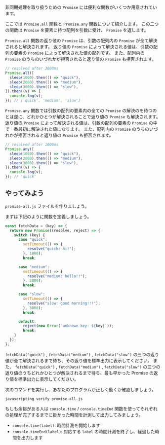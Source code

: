 非同期処理を取り扱うための `Promise` には便利な関数がいくつか用意されています。

ここでは `Promise.all` 関数と `Promise.any` 関数について紹介します。
この二つの関数は `Promise` を要素に持つ配列を引数に受け、 `Promise` を返します。

`Promise.all` 関数の返り値の `Promise` は、引数の配列内の `Promise` が全て解決されると解決されます。
返り値の `Promise` によって解決される値は、引数の配列の要素の `Promise` によって解決された値の配列です。
また、配列内の `Promise` のうちのいづれかが拒否されると返り値の `Promise` も拒否されます。

```js
// resolved after 3000ms
Promise.all([
  sleep(1000).then(() => "quick"),
  sleep(2000).then(() => "medium"),
  sleep(3000).then(() => "slow"),
]).then((v) => {
  console.log(v);
}); // ['quick', 'medium', 'slow']
```

`Promise.any` 関数では引数の配列の要素内の全ての `Promise` の解決のを待つのとは逆に、どれかひとつが解決されることで返り値の `Promise` も解決されます。
返り値の `Promise` によって解決される値は、引数の配列の要素の `Promise` の中で一番最初に解決された値になります。
また、配列内の `Promise` のうちのいづれかが拒否されると返り値の `Promise` も拒否されます。

```js
// resolved after 1000ms
Promise.any([
  sleep(1000).then(() => "quick"),
  sleep(2000).then(() => "medium"),
  sleep(3000).then(() => "slow"),
]).then((v) => {
  console.log(v);
}); // 'quick'
```

## やってみよう

`promise-all.js` ファイルを作りましょう。

まずは下記のように関数を定義しましょう。

```js
const fetchData = (key) => {
  return new Promise((resolve, reject) => {
    switch (key) {
      case "quick":
        setTimeout(() => {
          resolve("quick: hi!");
        }, 1000);
        break;

      case "medium":
        setTimeout(() => {
          resolve("medium: hello!!");
        }, 2000);
        break;

      case "slow":
        setTimeout(() => {
          resolve("slow: good morning!!!");
        }, 3000);
        break;

      default:
        reject(new Error(`unknown key: ${key}`));
        break;
    }
  });
};
```

`fetchData("quick")` , `fetchData("medium")` , `fetchData("slow")` の三つの返り値が全て解決されるまで待ち、その返り値を標準出力に表示してください。
また、 `fetchData("quick")` , `fetchData("medium")` , `fetchData("slow")` の三つの返り値のうちどれかひとつが解決されるまで待ち、最も早かった Promise の返り値を標準出力に表示してください。

次のコマンドを実行し、あなたのプログラムが正しく動くか確認しましょう。

`javascripting verify promise-all.js`

もしも余裕がある人は `console.time` / `console.timeEnd` 関数を使ってそれぞれの処理が完了するまでに掛かった時間を計測して出力してみましょう。

- `console.time(label)`: 時間計測を開始します
- `console.timeEnd(label)`: 対応する `label` の時間計測を終了し、経過した時間を出力します
